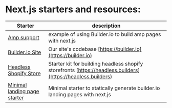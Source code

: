 # Next.js starters and resources:

| Starter                                                               | description                                                                                                  |
| --------------------------------------------------------------------- | ------------------------------------------------------------------------------------------------------------ |
| [Amp support](/examples/next-js-amp)                                  | example of using Builder.io to build amp pages with next.js                                                  |
| [Builder.io Site](/examples/next-js-builder-site)                     | Our site's codebase [https://builder.io](https://builder.io)                                                 |
| [Headless Shopify Store](https://github.com/BuilderIO/nextjs-shopify) | Starter kit for building headless shopify storefronts [https://headless.builders](https://headless.builders) |
| [Minimal landing page starter](/examples/next-js-simple)              | Minimal starter to statically generate builder.io landing pages with next.js                                 |
